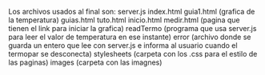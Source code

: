 Los archivos usados al final son:
server.js
index.html
guia1.html (grafica de la temperatura)
guias.html
tuto.html
inicio.html
medir.html (pagina que tienen el link para iniciar la grafica)
readTermo  (programa que usa server.js para leer el valor de temperatura en ese instante)
error (archivo donde se guarda un entero que lee con server.js e informa al usuario cuando el termopar se desconecta)
stylesheets (carpeta con los .css para el estilo de las paginas)
images (carpeta con las imagnes)
